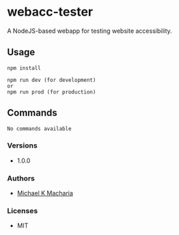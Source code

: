 # webacc-tester

A NodeJS-based webapp for testing website accessibility.

## Usage

```
npm install

npm run dev (for development)
or
npm run prod (for production)
```

## Commands

```
No commands available
```

### Versions

-   1.0.0

### Authors

-   [Michael K Macharia](https://github.com/michaelkmacharia)

### Licenses

-   MIT
